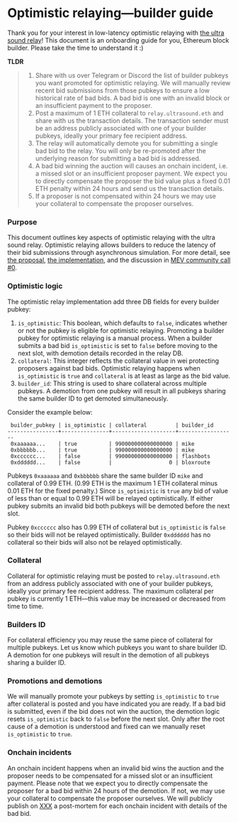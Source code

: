 # Optimistic relaying—builder guide

Thank you for your interest in low-latency optimistic relaying with [the ultra sound relay](https://relay.ultrasound.money)! This document is an onboarding guide for you, Ethereum block builder. Please take the time to understand it :)

**TLDR**

>1. Share with us over Telegram or Discord the list of builder pubkeys you want promoted for optimistic relaying. We will manually review recent bid submissions from those pubkeys to ensure a low historical rate of bad bids. A bad bid is one with an invalid block or an insufficient payment to the proposer.
>2. Post a maximum of 1 ETH collateral to `relay.ultrasound.eth` and share with us the transaction details. The transaction sender must be an address publicly associated with one of your builder pubkeys, ideally your primary fee recipient address.
>3. The relay will automatically demote you for submitting a single bad bid to the relay. You will only be re-promoted after the underlying reason for submitting a bad bid is addressed.
>4. A bad bid winning the auction will causes an onchain incident, i.e. a missed slot or an insufficient proposer payment. We expect you to directly compensate the proposer the bid value plus a fixed 0.01 ETH penalty within 24 hours and send us the transaction details.
>5. If a proposer is not compensated within 24 hours we may use your collateral to compensate the proposer ourselves.

### Purpose

This document outlines key aspects of optimistic relaying with the ultra sound relay. Optimistic relaying allows builders to reduce the latency of their bid submissions through asynchronous simulation. For more detail, see [the proposal](https://github.com/michaelneuder/opt-relay-docs/blob/main/proposal.md), [the implementation](https://github.com/flashbots/mev-boost-relay/pull/285), and the discussion in [MEV community call #0](https://collective.flashbots.net/t/mev-boost-community-call-0-23-feb-2023/1348).

### Optimistic logic

The optimistic relay implementation add three DB fields for every builder pubkey:

1. `is_optimistic`: This boolean, which defaults to `false`, indicates whether or not the pubkey is eligible for optimistic relaying. Promoting a builder pubkey for optimistic relaying is a manual process. When a builder submits a bad bid `is_optimistic` is set to `false` before moving to the next slot, with demotion details recorded in the relay DB.
2. `collateral`: This integer reflects the collateral value in wei protecting proposers against bad bids. Optimistic relaying happens when `is_optimistic` is `true` and `collateral` is at least as large as the bid value.
3. `builder_id`: This string is used to share collateral across multiple pubkeys. A demotion from one pubkey will result in all pubkeys sharing the same builder ID to get demoted simultaneously.

Consider the example below:

```
 builder_pubkey | is_optimistic | collateral         | builder_id
----------------+---------------+--------------------+------------------
 0xaaaaaa...    | true          | 990000000000000000 | mike
 0xbbbbbb...    | true          | 990000000000000000 | mike
 0xcccccc...    | false         | 990000000000000000 | flashbots
 0xdddddd...    | false         |                  0 | bloxroute
```

Pubkeys `0xaaaaaa` and `0xbbbbbb` share the same builder ID `mike` and collateral of 0.99 ETH. (0.99 ETH is the maximum 1 ETH collateral minus 0.01 ETH for the fixed penalty.) Since `is_optimistic` is `true` any bid of value of less than or equal to 0.99 ETH will be relayed optimistically. If either pubkey submits an invalid bid both pubkeys will be demoted before the next slot.

Pubkey `0xcccccc` also has 0.99 ETH of collateral but `is_optimistic` is `false` so their bids will not be relayed optimistically. Builder `0xdddddd` has no collateral so their bids will also not be relayed optimistically.

### Collateral

Collateral for optimistic relaying must be posted to `relay.ultrasound.eth` from an address publicly associated with one of your builder pubkeys, ideally your primary fee recipient address. The maximum collateral per pubkey is currently 1 ETH—this value may be increased or decreased from time to time.

### Builders ID

For collateral efficiency you may reuse the same piece of collateral for multiple pubkeys. Let us know which pubkeys you want to share builder ID. A demotion for one pubkeys will result in the demotion of all pubkeys sharing a builder ID.

### Promotions and demotions

We will manually promote your pubkeys by setting `is_optimistic` to `true` after collateral is posted and you have indicated you are ready. If a bad bid is submitted, even if the bid does not win the auction, the demotion logic resets `is_optimistic` back to `false` before the next slot. Only after the root cause of a demotion is understood and fixed can we manually reset `is_optimistic` to `true`.

### Onchain incidents

An onchain incident happens when an invalid bid wins the auction and the proposer needs to be compensated for a missed slot or an insufficient payment. Please note that we expect you to directly compensate the proposer for a bad bid within 24 hours of the demotion. If not, we may use your collateral to compensate the proposer ourselves. We will publicly publish on [XXX](...) a post-mortem for each onchain incident with details of the bad bid.

<!-- public API for them to check builder status? dashboard on USR? -->
